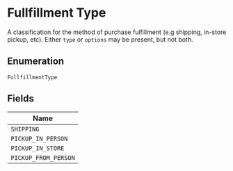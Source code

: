 
# Fullfillment Type

A classification for the method of purchase fulfillment (e.g shipping, in-store pickup, etc). Either `type` or `options` may be present, but not both.

## Enumeration

`FullfillmentType`

## Fields

| Name |
|  --- |
| `SHIPPING` |
| `PICKUP_IN_PERSON` |
| `PICKUP_IN_STORE` |
| `PICKUP_FROM_PERSON` |

